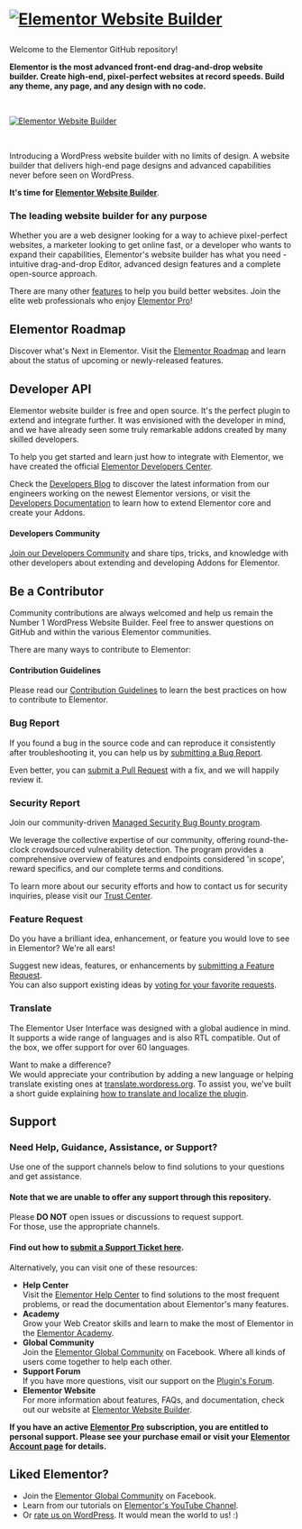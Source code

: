 # <p><a href="https://elemn.to/gh-to-elementor"><img src="https://i.imgur.com/0Guj2pn.png?1" alt="Elementor Website Builder"></a></p>

Welcome to the Elementor GitHub repository!

**Elementor is the most advanced front-end drag-and-drop website builder. Create high-end, pixel-perfect websites at record speeds. Build any theme, any page, and any design with no code.**

<br>

<p><a href="https://elemn.to/gh-to-elementor"><img src="https://ps.w.org/elementor/assets/screenshot-1.gif" alt="Elementor Website Builder"></a></p>

<br>

Introducing a WordPress website builder with no limits of design. A website builder that delivers high-end page designs and advanced capabilities never before seen on WordPress.

**It's time for [Elementor Website Builder](https://elemn.to/gh-to-elementor)**.

### The leading website builder for any purpose

Whether you are a web designer looking for a way to achieve pixel-perfect websites, a marketer looking to get online fast, or a developer who wants to expand their capabilities, Elementor's website builder has what you need - intuitive drag-and-drop Editor, advanced design features and a complete open-source approach.

There are many other [features](https://elemn.to/gh-to-features) to help you build better websites. Join the elite web professionals who enjoy [Elementor Pro](https://elemn.to/gh-to-elementor-pro)!

## Elementor Roadmap

Discover what's Next in Elementor. Visit the [Elementor Roadmap](https://elemn.to/gh-to-roadmap) and learn about the status of upcoming or newly-released features.

## Developer API

Elementor website builder is free and open source. It's the perfect plugin to extend and integrate further. It was envisioned with the developer in mind, and we have already seen some truly remarkable addons created by many skilled developers.

To help you get started and learn just how to integrate with Elementor, we have created the official [Elementor Developers Center](https://elemn.to/gh-to-dev-center).

Check the [Developers Blog](https://elemn.to/gh-to-dev-blog) to discover the latest information from our engineers working on the newest Elementor versions, or visit the [Developers Documentation](https://elemn.to/gh-to-dev-docs) to learn how to extend Elementor core and create your Addons.

#### Developers Community

[Join our Developers Community](https://elemn.to/dev-community) and share tips, tricks, and knowledge with other developers about extending and developing Addons for Elementor.

## Be a Contributor

Community contributions are always welcomed and help us remain the Number 1 WordPress Website Builder. Feel free to answer questions on GitHub and within the various Elementor communities.

There are many ways to contribute to Elementor:

#### Contribution Guidelines

Please read our [Contribution Guidelines](https://elemn.to/gh-contributing) to learn the best practices on how to contribute to Elementor.

### Bug Report

If you found a bug in the source code and can reproduce it consistently after troubleshooting it, you can help us by [submitting a Bug Report](https://elemn.to/gh-new-bug-report).

Even better, you can [submit a Pull Request](https://elemn.to/gh-new-pr) with a fix, and we will happily review it.

### Security Report

Join our community-driven [Managed Security Bug Bounty program](https://elemn.to/bug-bounty).

We leverage the collective expertise of our community, offering round-the-clock crowdsourced vulnerability detection. The program provides a comprehensive overview of features and endpoints considered 'in scope', reward specifics, and our complete terms and conditions.

To learn more about our security efforts and how to contact us for security inquiries, please visit our [Trust Center](https://elemn.to/gh-to-trust-center).

### Feature Request

Do you have a brilliant idea, enhancement, or feature you would love to see in Elementor? We're all ears!

Suggest new ideas, features, or enhancements by [submitting a Feature Request](https://elemn.to/gh-new-feature-request).
<br>You can also support existing ideas by [voting for your favorite requests](https://elemn.to/gh-feature-requests).

### Translate

The Elementor User Interface was designed with a global audience in mind. It supports a wide range of languages and is also RTL compatible. Out of the box, we offer support for over 60 languages.

Want to make a difference? <br>We would appreciate your contribution by adding a new language or helping translate existing ones at [translate.wordpress.org](https://elemn.to/transate-repo). To assist you, we've built a short guide explaining [how to translate and localize the plugin](https://elemn.to/gh-to-help-localize-elementor).

## Support

### Need Help, Guidance, Assistance, or Support?

Use one of the support channels below to find solutions to your questions and get assistance.

#### Note that we are unable to offer any support through this repository.

Please **DO NOT** open issues or discussions to request support.
<br>For those, use the appropriate channels.

#### Find out how to [submit a Support Ticket here](https://elemn.to/support-ticket).

Alternatively, you can visit one of these resources:

-   **Help Center** <br>Visit the [Elementor Help Center](https://elemn.to/gh-to-help-center) to find solutions to the most frequent problems, or read the documentation about Elementor's many features.
-   **Academy** <br>Grow your Web Creator skills and learn to make the most of Elementor in the [Elementor Academy](https://elemn.to/gh-to-academy).
-   **Global Community** <br>Join the [Elementor Global Community](https://elemn.to/community-on-fb) on Facebook. Where all kinds of users come together to help each other.
-   **Support Forum** <br>If you have more questions, visit our support on the [Plugin's Forum](https://elemn.to/wp-support-forum).
-   **Elementor Website** <br>For more information about features, FAQs, and documentation, check out our website at [Elementor Website Builder](https://elemn.to/gh-to-elementor).

**If you have an active [Elementor Pro](https://elemn.to/gh-to-elementor-pro) subscription, you are entitled to personal support. Please see your purchase email or visit your [Elementor Account page](https://elemn.to/my-elementor) for details.**

## Liked Elementor?

-   Join the [Elementor Global Community](https://elemn.to/community-on-fb) on Facebook.
-   Learn from our tutorials on [Elementor's YouTube Channel](https://elemn.to/yt).
-   Or [rate us on WordPress](https://wordpress.org/support/plugin/elementor/reviews/?filter=5/#new-post). It would mean the world to us! :)
